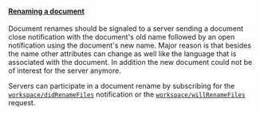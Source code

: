 #### <a href="#textDocument_didRename" name="textDocument_didRename" class="anchor">Renaming a document</a>

Document renames should be signaled to a server sending a document close notification with the document's old name followed by an open notification using the document's new name. Major reason is that besides the name other attributes can change as well like the language that is associated with the document. In addition the new document could not be of interest for the server anymore.

Servers can participate in a document rename by subscribing for the [`workspace/didRenameFiles`](#workspace_didRenameFiles) notification or the [`workspace/willRenameFiles`](#workspace_willRenameFiles) request.
